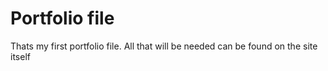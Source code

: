 # Portfolio file

Thats my first portfolio file. 
All that will be needed can be found on the site itself